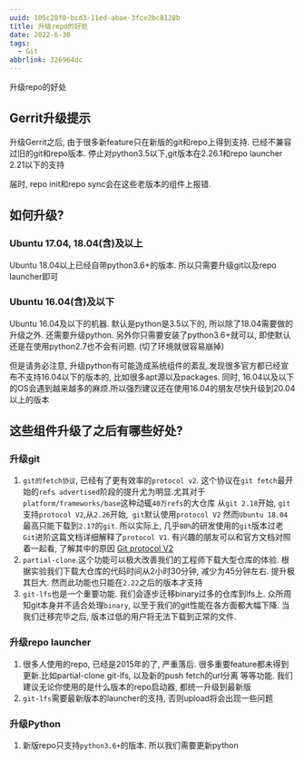 ```yaml
---
uuid: 105c28f0-bcd3-11ed-abae-3fce2bc8128b
title: 升级repo的好处
date: 2022-6-30
tags:
  - Git
abbrlink: 326964dc
---
```


升级repo的好处

<!--more-->

## Gerrit升级提示
升级Gerrit之后, 由于很多新feature只在新版的git和repo上得到支持. 已经不兼容过旧的git和repo版本. 
停止对python3.5以下,git版本在2.26.1和repo launcher 2.21以下的支持

届时, repo init和repo sync会在这些老版本的组件上报错.

## 如何升级?
### Ubuntu 17.04, 18.04(含)及以上
Ubuntu 18.04以上已经自带python3.6+的版本. 所以只需要升级git以及repo launcher即可

### Ubuntu 16.04(含)及以下
Ubuntu 16.04及以下的机器. 默认是python是3.5以下的, 所以除了18.04需要做的升级之外. 还需要升级python.
另外你只需要安装了python3.6+就可以, 即使默认还是在使用python2.7也不会有问题. (切了环境就很容易崩掉)

但是请务必注意, 升级python有可能造成系统组件的紊乱.发现很多官方都已经宣布不支持16.04以下的版本的, 比如很多apt源以及packages. 同时, 16.04以及以下的OS会遇到越来越多的麻烦.所以强烈建议还在使用16.04的朋友尽快升级到20.04以上的版本

## 这些组件升级了之后有哪些好处?

### 升级git
1. `git的fetch协议`, 已经有了更有效率的`protocol v2`. 这个协议在`git fetch`最开始的`refs advertised`阶段的提升尤为明显.尤其对于`platform/frameworks/base`这种动辄`40万refs`的大仓库
从`git 2.18`开始, `git`支持`protocol V2`,从`2.26`开始,` git`默认使用`protocol V2`
然而`Ubuntu 18.04`最高只能下载到`2.17`的`git`. 所以实际上, 几乎`80%`的研发使用的`git`版本过老
`Git`进阶这篇文档详细解释了`protocol V1`. 有兴趣的朋友可以和官方文档对照着一起看, 了解其中的原因 [Git protocol V2](https://git-scm.com/docs/protocol-v2)
2. `partial-clone`.这个功能可以极大改善我们的工程师下载大型仓库的体验. 根据实验我们下载大仓库的代码时间从2小时30分钟, 减少为45分钟左右. 提升极其巨大.
然而此功能也只能在`2.22`之后的版本才支持
3. `git-lfs`也是一个重要功能. 我们会逐步迁移binary过多的仓库到lfs上. 众所周知git本身并不适合处理`binary`, 以至于我们的git性能在各方面都大幅下降. 当我们迁移完毕之后, 版本过低的用户将无法下载到正常的文件.

### 升级repo launcher
1. 很多人使用的repo, 已经是2015年的了, 严重落后. 很多重要feature都未得到更新.比如partial-clone git-lfs, 以及新的push fetch的url分离 等等功能. 我们建议无论你使用的是什么版本的repo启动器, 都统一升级到最新版
2. `git-lfs`需要最新版本的launcher的支持, 否则upload将会出现一些问题

### 升级Python
1. 新版repo只支持`python3.6+`的版本. 所以我们需要更新python